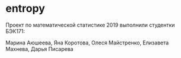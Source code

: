 # entropy

Проект по математической статистике 2019 выполнили студентки БЭК171: 

Марина Аюшеева, Яна Коротова, Олеся Майстренко, Елизавета Махнева, Дарья Писарева

